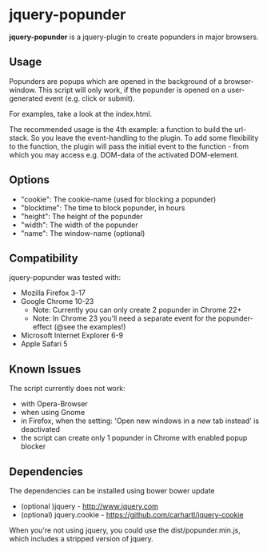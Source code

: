 jquery-popunder
=====

**jquery-popunder** is a jquery-plugin to create popunders in major browsers.

Usage
-----

Popunders are popups which are opened in the background of a browser-window.
This script will only work, if the popunder is opened on a user-generated event (e.g. click or submit).

For examples, take a look at the index.html.

The recommended usage is the 4th example: a function to build the url-stack.
So you leave the event-handling to the plugin. To add some flexibility to the function, the plugin will pass the initial event to the function - from which you may access e.g. DOM-data of the activated DOM-element.

Options
-------
- "cookie": The cookie-name (used for blocking a popunder)
- "blocktime": The time to block popunder, in hours
- "height": The height of the popunder
- "width": The width of the popunder
- "name": The window-name (optional)

Compatibility
-------

jquery-popunder was tested with:
- Mozilla Firefox 3-17
- Google Chrome 10-23
  - Note: Currently you can only create 2 popunder in Chrome 22+
  - Note: In Chrome 23 you'll need a separate event for the popunder-effect (@see the examples!)
- Microsoft Internet Explorer 6-9
- Apple Safari 5

Known Issues
-------
The script currently does not work:
- with Opera-Browser
- when using Gnome
- in Firefox, when the setting: 'Open new windows in a new tab instead' is deactivated
- the script can create only 1 popunder in Chrome with enabled popup blocker

Dependencies
-------
The dependencies can be installed using bower
    bower update

- (optional )jquery - http://www.jquery.com
- (optional) jquery.cookie - https://github.com/carhartl/jquery-cookie

When you're not using jquery, you could use the dist/popunder.min.js, which includes a stripped version of jquery.
